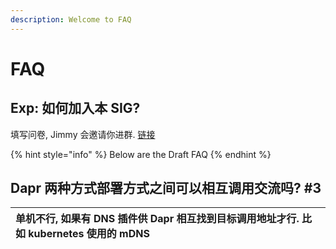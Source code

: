 ```yaml
---
description: Welcome to FAQ
---
```


# FAQ

## Exp: 如何加入本 SIG?

填写问卷, Jimmy 会邀请你进群. [链接](https://wj.qq.com/s2/5479026/bf82/)

{% hint style="info" %}
Below are the Draft FAQ
{% endhint %}

## Dapr 两种方式部署方式之间可以相互调用交流吗? \#3 

| 单机不行, 如果有 DNS 插件供 Dapr 相互找到目标调用地址才行. 比如 kubernetes 使用的 mDNS |
| :--- |


